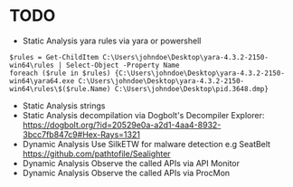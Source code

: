 # TODO

- Static Analysis yara rules via yara or powershell
```
$rules = Get-ChildItem C:\Users\johndoe\Desktop\yara-4.3.2-2150-win64\rules | Select-Object -Property Name
foreach ($rule in $rules) {C:\Users\johndoe\Desktop\yara-4.3.2-2150-win64\yara64.exe C:\Users\johndoe\Desktop\yara-4.3.2-2150-win64\rules\$($rule.Name) C:\Users\johndoe\Desktop\pid.3648.dmp}
```
- Static Analysis strings
- Static Analysis decompilation via Dogbolt's Decompiler Explorer: https://dogbolt.org/?id=20529e0a-a2d1-4aa4-8932-3bcc7fb847c9#Hex-Rays=1321
- Dynamic Analysis Use SilkETW for malware detection e.g SeatBelt https://github.com/pathtofile/Sealighter
- Dynamic Analysis Observe the called APIs via API Monitor
- Dynamic Analysis Observe the called APIs via ProcMon
